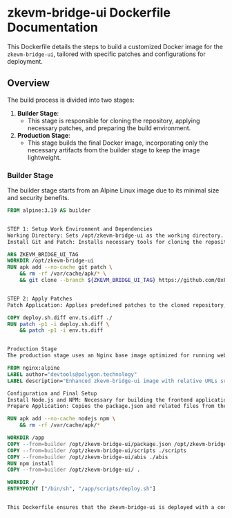 # zkevm-bridge-ui Dockerfile Documentation

This Dockerfile details the steps to build a customized Docker image for the `zkevm-bridge-ui`, tailored with specific patches and configurations for deployment.

## Overview

The build process is divided into two stages:

1. **Builder Stage**:
   - This stage is responsible for cloning the repository, applying necessary patches, and preparing the build environment.
2. **Production Stage**:
   - This stage builds the final Docker image, incorporating only the necessary artifacts from the builder stage to keep the image lightweight.

### Builder Stage

The builder stage starts from an Alpine Linux image due to its minimal size and security benefits.

```Dockerfile
FROM alpine:3.19 AS builder


STEP 1: Setup Work Environment and Dependencies
Working Directory: Sets /opt/zkevm-bridge-ui as the working directory.
Install Git and Patch: Installs necessary tools for cloning the repository and applying patches. Note the use of --no-cache to avoid storing the apk index in the final image, which is a recommended practice to keep Docker images small.

ARG ZKEVM_BRIDGE_UI_TAG
WORKDIR /opt/zkevm-bridge-ui
RUN apk add --no-cache git patch \
    && rm -rf /var/cache/apk/* \
    && git clone --branch ${ZKEVM_BRIDGE_UI_TAG} https://github.com/0xPolygonHermez/zkevm-bridge-ui .


STEP 2: Apply Patches
Patch Application: Applies predefined patches to the cloned repository, modifying scripts and configurations as necessary for the specific deployment requirements.

COPY deploy.sh.diff env.ts.diff ./
RUN patch -p1 -i deploy.sh.diff \
    && patch -p1 -i env.ts.diff


Production Stage
The production stage uses an Nginx base image optimized for running web applications.

FROM nginx:alpine
LABEL author="devtools@polygon.technology"
LABEL description="Enhanced zkevm-bridge-ui image with relative URLs support enabled"

Configuration and Final Setup
Install Node.js and NPM: Necessary for building the frontend application from the source code.
Prepare Application: Copies the package.json and related files from the builder stage, installs dependencies, and then copies the prepared application files.

RUN apk add --no-cache nodejs npm \
    && rm -rf /var/cache/apk/*

WORKDIR /app
COPY --from=builder /opt/zkevm-bridge-ui/package.json /opt/zkevm-bridge-ui/package-lock.json ./
COPY --from=builder /opt/zkevm-bridge-ui/scripts ./scripts
COPY --from=builder /opt/zkevm-bridge-ui/abis ./abis
RUN npm install
COPY --from=builder /opt/zkevm-bridge-ui/ .

WORKDIR /
ENTRYPOINT ["/bin/sh", "/app/scripts/deploy.sh"]


This Dockerfile ensures that the zkevm-bridge-ui is deployed with a configuration that supports the specific needs of the docker environment.



